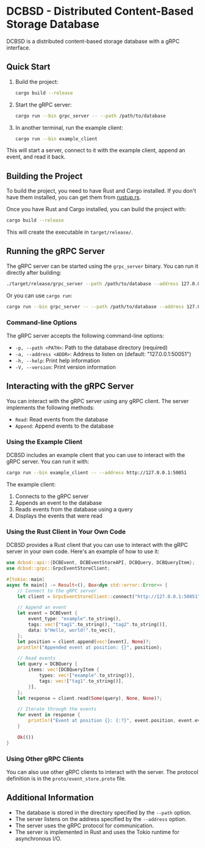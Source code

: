 # DCBSD - Distributed Content-Based Storage Database

DCBSD is a distributed content-based storage database with a gRPC interface.

## Quick Start

1. Build the project:
   ```bash
   cargo build --release
   ```

2. Start the gRPC server:
   ```bash
   cargo run --bin grpc_server -- --path /path/to/database
   ```

3. In another terminal, run the example client:
   ```bash
   cargo run --bin example_client
   ```

This will start a server, connect to it with the example client, append an event, and read it back.

## Building the Project

To build the project, you need to have Rust and Cargo installed. If you don't have them installed, you can get them from [rustup.rs](https://rustup.rs/).

Once you have Rust and Cargo installed, you can build the project with:

```bash
cargo build --release
```

This will create the executable in `target/release/`.

## Running the gRPC Server

The gRPC server can be started using the `grpc_server` binary. You can run it directly after building:

```bash
./target/release/grpc_server --path /path/to/database --address 127.0.0.1:50051
```

Or you can use `cargo run`:

```bash
cargo run --bin grpc_server -- --path /path/to/database --address 127.0.0.1:50051
```

### Command-line Options

The gRPC server accepts the following command-line options:

- `-p, --path <PATH>`: Path to the database directory (required)
- `-a, --address <ADDR>`: Address to listen on (default: "127.0.0.1:50051")
- `-h, --help`: Print help information
- `-V, --version`: Print version information

## Interacting with the gRPC Server

You can interact with the gRPC server using any gRPC client. The server implements the following methods:

- `Read`: Read events from the database
- `Append`: Append events to the database

### Using the Example Client

DCBSD includes an example client that you can use to interact with the gRPC server. You can run it with:

```bash
cargo run --bin example_client -- --address http://127.0.0.1:50051
```

The example client:
1. Connects to the gRPC server
2. Appends an event to the database
3. Reads events from the database using a query
4. Displays the events that were read

### Using the Rust Client in Your Own Code

DCBSD provides a Rust client that you can use to interact with the gRPC server in your own code. Here's an example of how to use it:

```rust
use dcbsd::api::{DCBEvent, DCBEventStoreAPI, DCBQuery, DCBQueryItem};
use dcbsd::grpc::GrpcEventStoreClient;

#[tokio::main]
async fn main() -> Result<(), Box<dyn std::error::Error>> {
    // Connect to the gRPC server
    let client = GrpcEventStoreClient::connect("http://127.0.0.1:50051").await?;

    // Append an event
    let event = DCBEvent {
        event_type: "example".to_string(),
        tags: vec!["tag1".to_string(), "tag2".to_string()],
        data: b"Hello, world!".to_vec(),
    };
    let position = client.append(vec![event], None)?;
    println!("Appended event at position: {}", position);

    // Read events
    let query = DCBQuery {
        items: vec![DCBQueryItem {
            types: vec!["example".to_string()],
            tags: vec!["tag1".to_string()],
        }],
    };
    let response = client.read(Some(query), None, None)?;

    // Iterate through the events
    for event in response {
        println!("Event at position {}: {:?}", event.position, event.event);
    }

    Ok(())
}
```

### Using Other gRPC Clients

You can also use other gRPC clients to interact with the server. The protocol definition is in the `proto/event_store.proto` file.

## Additional Information

- The database is stored in the directory specified by the `--path` option.
- The server listens on the address specified by the `--address` option.
- The server uses the gRPC protocol for communication.
- The server is implemented in Rust and uses the Tokio runtime for asynchronous I/O.
